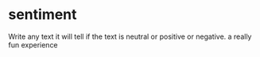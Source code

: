 # sentiment
Write any text it will tell if the text is neutral or positive or negative. a really fun experience
